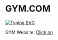 # GYM.COM

<a href="https://www.linkedin.com/in/ajay-dhangar" align="center"><img src="https://readme-typing-svg.demolab.com?font=Fira+Code&pause=1000&color=DEF72C&random=false&center=true&width=1000&lines=Hi%2C+there.+If+you+like+GYM+Website,+give+it+a+Star" alt="Typing SVG" /></a>

GYM Website: [Click on](https://mdarslaan.github.io/Gym_Website/)


